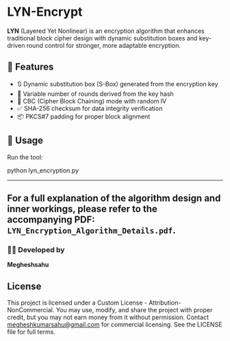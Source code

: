 # LYN-Encrypt

**LYN** (Layered Yet Nonlinear) is an encryption algorithm that enhances traditional block cipher 
design with dynamic substitution boxes and key-driven round control for stronger, more adaptable encryption.

## 🔐 Features

* 🔃 Dynamic substitution box (S-Box) generated from the encryption key
* 🔁 Variable number of rounds derived from the key hash
* 🔗 CBC (Cipher Block Chaining) mode with random IV
* ✅ SHA-256 checksum for data integrity verification
* 📦 PKCS#7 padding for proper block alignment

## 🚀 Usage

Run the tool:

python lyn_encryption.py

---
For a full explanation of the algorithm design and inner workings, please refer to the accompanying PDF: `LYN_Encryption_Algorithm_Details.pdf`.
---

### 👨‍💻 Developed by

**Megheshsahu**

## License
This project is licensed under a Custom License - Attribution-NonCommercial.
You may use, modify, and share the project with proper credit, but you may not earn money from it without permission.
Contact megheshkumarsahu@gmail.com for commercial licensing.
See the LICENSE file for full terms.
